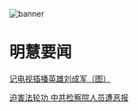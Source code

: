 ![banner](https://cloud.githubusercontent.com/assets/26177494/23582456/73786a5e-00f8-11e7-81ec-6cda3bd85146.png)

# 明慧要闻

[记电视插播英雄刘成军（图）](docs/liu.md)

[迫害法轮功 中共检察院人员遭恶报](docs/ebao.md)
